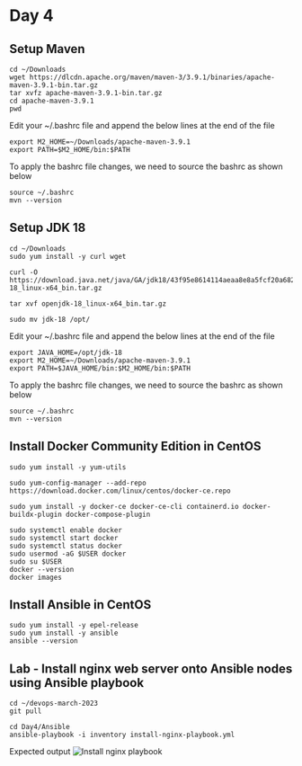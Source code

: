 # Day 4

## Setup Maven
```
cd ~/Downloads
wget https://dlcdn.apache.org/maven/maven-3/3.9.1/binaries/apache-maven-3.9.1-bin.tar.gz
tar xvfz apache-maven-3.9.1-bin.tar.gz
cd apache-maven-3.9.1
pwd
```

Edit your ~/.bashrc file and append the below lines at the end of the file
```
export M2_HOME=~/Downloads/apache-maven-3.9.1
export PATH=$M2_HOME/bin:$PATH
```

To apply the bashrc file changes, we need to source the bashrc as shown below
```
source ~/.bashrc
mvn --version
```

## Setup JDK 18
```
cd ~/Downloads
sudo yum install -y curl wget

curl -O https://download.java.net/java/GA/jdk18/43f95e8614114aeaa8e8a5fcf20a682d/36/GPL/openjdk-18_linux-x64_bin.tar.gz

tar xvf openjdk-18_linux-x64_bin.tar.gz

sudo mv jdk-18 /opt/
```

Edit your ~/.bashrc file and append the below lines at the end of the file
```
export JAVA_HOME=/opt/jdk-18
export M2_HOME=~/Downloads/apache-maven-3.9.1
export PATH=$JAVA_HOME/bin:$M2_HOME/bin:$PATH
```

To apply the bashrc file changes, we need to source the bashrc as shown below
```
source ~/.bashrc
mvn --version
```

## Install Docker Community Edition in CentOS
```
sudo yum install -y yum-utils

sudo yum-config-manager --add-repo https://download.docker.com/linux/centos/docker-ce.repo

sudo yum install -y docker-ce docker-ce-cli containerd.io docker-buildx-plugin docker-compose-plugin

sudo systemctl enable docker
sudo systemctl start docker
sudo systemctl status docker
sudo usermod -aG $USER docker
sudo su $USER
docker --version
docker images
```

## Install Ansible in CentOS
```
sudo yum install -y epel-release
sudo yum install -y ansible
ansible --version
```

## Lab - Install nginx web server onto Ansible nodes using Ansible playbook
```
cd ~/devops-march-2023
git pull

cd Day4/Ansible
ansible-playbook -i inventory install-nginx-playbook.yml
```

Expected output
![Install nginx playbook](install-nginx-playbook-1.png)
